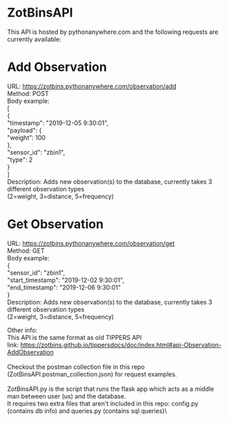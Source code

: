 # ZotBinsAPI
This API is hosted by pythonanywhere.com and the following requests are currently available:

Add Observation
===============
URL: https://zotbins.pythonanywhere.com/observation/add \
Method: POST\
Body example:     \
[\
   {\
    "timestamp": "2019-12-05 9:30:01",\
    "payload": {\
        "weight": 100\
    },\
    "sensor_id": "zbin1",\
    "type": 2\
  }\
]\
Description: Adds new observation(s) to the database, currently takes 3 different observation types \
              (2=weight, 3=distance, 5=frequency)


Get Observation
===============
URL: https://zotbins.pythonanywhere.com/observation/get \
Method: GET\
Body example:     \
{\
	"sensor_id": "zbin1",\
	"start_timestamp": "2019-12-02 9:30:01",\
	"end_timestamp": "2019-12-06 9:30:01"\
}\
Description: Adds new observation(s) to the database, currently takes 3 different observation types \
              (2=weight, 3=distance, 5=frequency)
              
              
Other info:\
This API is the same format as old TIPPERS API \
link: https://zotbins.github.io/tippersdocs/doc/index.html#api-Observation-AddObservation \
\
Checkout the postman collection file in this repo (ZotBinsAPI.postman_collection.json) for request examples.\
\
ZotBinsAPI.py is the script that runs the flask app which acts as a middle man between user (us) and the database.\
It requires two extra files that aren't included in this repo: config.py (contains db info) and queries.py (contains sql queries)\

